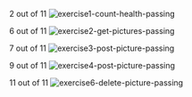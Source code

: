 2 out of 11 ![exercise1-count-health-passing](https://github.com/EndryuN/Back-End-Development-Pictures/assets/22647378/a02123ac-a652-4603-9590-aff916ea5083)

6 out of 11 ![exercise2-get-pictures-passing](https://github.com/EndryuN/Back-End-Development-Pictures/assets/22647378/994fd069-1cf6-4a1b-9852-6990a8903b20)

7 out of 11 ![exercise3-post-picture-passing](https://github.com/EndryuN/Back-End-Development-Pictures/assets/22647378/8667b3f9-f403-4d2c-b448-2f75d2ca7796)

9 out of 11 ![exercise4-post-picture-passing](https://github.com/EndryuN/Back-End-Development-Pictures/assets/22647378/9fba53c3-f9ae-4a3e-a4b4-87396c1e4e5f)

11 out of 11 ![exercise6-delete-picture-passing](https://github.com/EndryuN/Back-End-Development-Pictures/assets/22647378/2fc977db-ef1d-41b3-93f6-b9e4f4e0173c)

